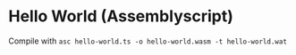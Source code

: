 # Hello World (Assemblyscript)

Compile with `asc hello-world.ts -o hello-world.wasm -t hello-world.wat`
